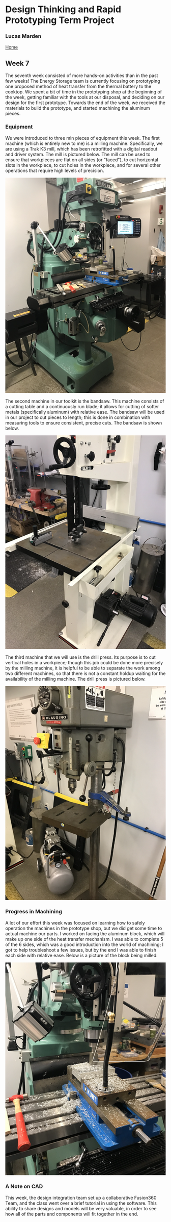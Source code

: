 # Design Thinking and Rapid Prototyping Term Project
### Lucas Marden
[Home](https://lmarden.github.io/rapid-prototyping/)   


## Week 7
The seventh week consisted of more hands-on activities than in the past few weeks! The Energy Storage team is currently focusing on prototyping one proposed method of heat transfer from the thermal battery to the cooktop. We spent a bit of time in the prototyping shop at the beginning of the week, getting familiar with the tools at our disposal, and deciding on our design for the first prototype. Towards the end of the week, we received the materials to build the prototype, and started machining the aluminum pieces.


### Equipment
We were introduced to three min pieces of equipment this week. The first machine (which is entirely new to me) is a milling machine. Specifically, we are using a Trak K3 mill, which has been retrofitted with a digital readout and driver system. The mill is pictured below. The mill can be used to ensure that workpieces are flat on all sides (or "faced"), to cut horizontal slots in the workpiece, to cut holes in the workpiece, and for several other operations that require high levels of precision. 


![Milling Machine](./Images/end_mill.png)


The second machine in our toolkit is the bandsaw. This machine consists of a cutting table and a continuously run blade; it allows for cutting of softer metals (specifically aluminum) with relative ease. The bandsaw will be used in our project to cut pieces to length; this is done in combination with measuring tools to ensure consistent, precise cuts. The bandsaw is shown below.


![Bandsaw](./Images/bandsaw.png)


The third machine that we will use is the drill press. Its purpose is to cut vertical holes in a workpiece; though this job could be done more precisely by the milling machine, it is helpful to be able to separate the work among two different machines, so that there is not a constant holdup waiting for the availability of the milling machine. The drill press is pictured below.

![Drill Press](./Images/drill_press.png)


### Progress in Machining
A lot of our effort this week was focused on learning how to safely operation the machines in the prototype shop, but we did get some time to actual machine our parts. I worked on facing the aluminum block, which will make up one side of the heat transfer mechanism. I was able to complete 5 of the 6 sides, which was a good introduction into the world of machining; I got to help troubleshoot a few issues, but by the end I was able to finish each side with relative ease. Below is a picture of the block being milled:


![Block being milled](./Images/mill_with_chips.png)



### A Note on CAD
This week, the design integration team set up a collaborative Fusion360 Team, and the class went over a brief tutorial in using the software. This ability to share designs and models will be very valuable, in order to see how all of the parts and components will fit together in the end.
